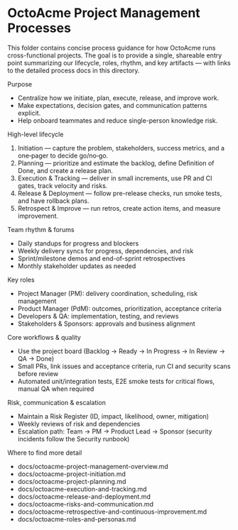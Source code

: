 # OctoAcme Project Management Processes

This folder contains concise process guidance for how OctoAcme runs cross-functional projects. The goal is to provide a single, shareable entry point summarizing our lifecycle, roles, rhythm, and key artifacts — with links to the detailed process docs in this directory.

Purpose
- Centralize how we initiate, plan, execute, release, and improve work.
- Make expectations, decision gates, and communication patterns explicit.
- Help onboard teammates and reduce single-person knowledge risk.

High-level lifecycle
1. Initiation — capture the problem, stakeholders, success metrics, and a one‑pager to decide go/no‑go.
2. Planning — prioritize and estimate the backlog, define Definition of Done, and create a release plan.
3. Execution &amp; Tracking — deliver in small increments, use PR and CI gates, track velocity and risks.
4. Release &amp; Deployment — follow pre-release checks, run smoke tests, and have rollback plans.
5. Retrospect &amp; Improve — run retros, create action items, and measure improvement.

Team rhythm &amp; forums
- Daily standups for progress and blockers
- Weekly delivery syncs for progress, dependencies, and risk
- Sprint/milestone demos and end-of-sprint retrospectives
- Monthly stakeholder updates as needed

Key roles
- Project Manager (PM): delivery coordination, scheduling, risk management
- Product Manager (PdM): outcomes, prioritization, acceptance criteria
- Developers &amp; QA: implementation, testing, and reviews
- Stakeholders &amp; Sponsors: approvals and business alignment

Core workflows &amp; quality
- Use the project board (Backlog → Ready → In Progress → In Review → QA → Done)
- Small PRs, link issues and acceptance criteria, run CI and security scans before review
- Automated unit/integration tests, E2E smoke tests for critical flows, manual QA when required

Risk, communication &amp; escalation
- Maintain a Risk Register (ID, impact, likelihood, owner, mitigation)
- Weekly reviews of risk and dependencies
- Escalation path: Team → PM → Product Lead → Sponsor (security incidents follow the Security runbook)

Where to find more detail
- docs/octoacme-project-management-overview.md
- docs/octoacme-project-initiation.md
- docs/octoacme-project-planning.md
- docs/octoacme-execution-and-tracking.md
- docs/octoacme-release-and-deployment.md
- docs/octoacme-risks-and-communication.md
- docs/octoacme-retrospective-and-continuous-improvement.md
- docs/octoacme-roles-and-personas.md
